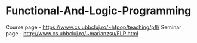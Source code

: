 # Functional-And-Logic-Programming
Course page - https://www.cs.ubbcluj.ro/~hfpop/teaching/pfl/
Seminar page - http://www.cs.ubbcluj.ro/~marianzsu/FLP.html
